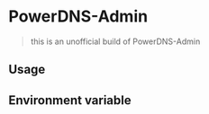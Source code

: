 # PowerDNS-Admin

> this is an unofficial build of PowerDNS-Admin

## Usage

## Environment variable
